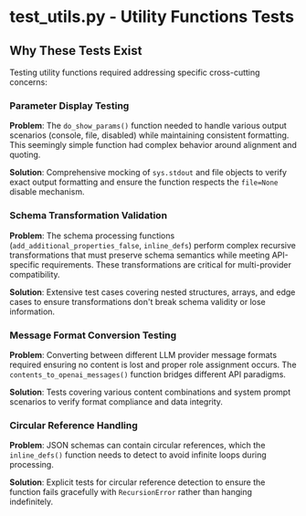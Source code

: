 # test_utils.py - Utility Functions Tests

## Why These Tests Exist

Testing utility functions required addressing specific cross-cutting concerns:

### Parameter Display Testing
**Problem**: The `do_show_params()` function needed to handle various output scenarios (console, file, disabled) while maintaining consistent formatting. This seemingly simple function had complex behavior around alignment and quoting.

**Solution**: Comprehensive mocking of `sys.stdout` and file objects to verify exact output formatting and ensure the function respects the `file=None` disable mechanism.

### Schema Transformation Validation
**Problem**: The schema processing functions (`add_additional_properties_false`, `inline_defs`) perform complex recursive transformations that must preserve schema semantics while meeting API-specific requirements. These transformations are critical for multi-provider compatibility.

**Solution**: Extensive test cases covering nested structures, arrays, and edge cases to ensure transformations don't break schema validity or lose information.

### Message Format Conversion Testing
**Problem**: Converting between different LLM provider message formats required ensuring no content is lost and proper role assignment occurs. The `contents_to_openai_messages()` function bridges different API paradigms.

**Solution**: Tests covering various content combinations and system prompt scenarios to verify format compliance and data integrity.

### Circular Reference Handling
**Problem**: JSON schemas can contain circular references, which the `inline_defs()` function needs to detect to avoid infinite loops during processing.

**Solution**: Explicit tests for circular reference detection to ensure the function fails gracefully with `RecursionError` rather than hanging indefinitely.